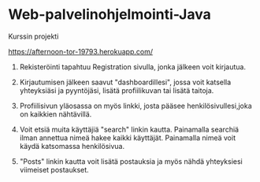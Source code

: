 # Web-palvelinohjelmointi-Java
Kurssin projekti

https://afternoon-tor-19793.herokuapp.com/

1. Rekisteröinti tapahtuu Registration sivulla, jonka jälkeen voit kirjautua.

2. Kirjautumisen jälkeen saavut "dashboardillesi", jossa voit katsella yhteyksiäsi ja pyyntöjäsi, lisätä profiilikuvan tai lisätä taitoja.

3. Profiilisivun yläosassa on myös linkki, josta pääsee henkilösivullesi,joka on kaikkien nähtävillä.

4. Voit etsiä muita käyttäjiä "search" linkin kautta. Painamalla searchiä ilman annettua nimeä hakee kaikki käyttäjät. Painamalla nimeä voit käydä katsomassa henkilösivua.

5. "Posts" linkin kautta voit lisätä postauksia ja myös nähdä yhteyksiesi viimeiset postaukset.